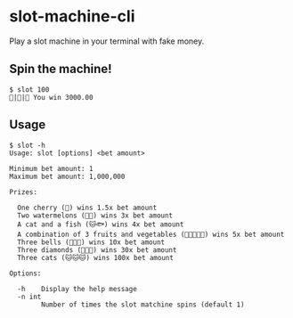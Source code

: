 # slot-machine-cli

Play a slot machine in your terminal with fake money.

## Spin the machine!

```shell
$ slot 100
💎|💎|💎 You win 3000.00
```

## Usage

```shell
$ slot -h
Usage: slot [options] <bet amount>

Minimum bet amount: 1
Maximum bet amount: 1,000,000

Prizes:

  One cherry (🍒) wins 1.5x bet amount
  Two watermelons (🍉🍉) wins 3x bet amount
  A cat and a fish (🐱🐟) wins 4x bet amount
  A combination of 3 fruits and vegetables (🍒🍋🍊🍇🍉) wins 5x bet amount
  Three bells (🔔🔔🔔) wins 10x bet amount
  Three diamonds (💎💎💎) wins 30x bet amount
  Three cats (🐱🐱🐱) wins 100x bet amount

Options:

  -h    Display the help message
  -n int
        Number of times the slot matchine spins (default 1)
```
